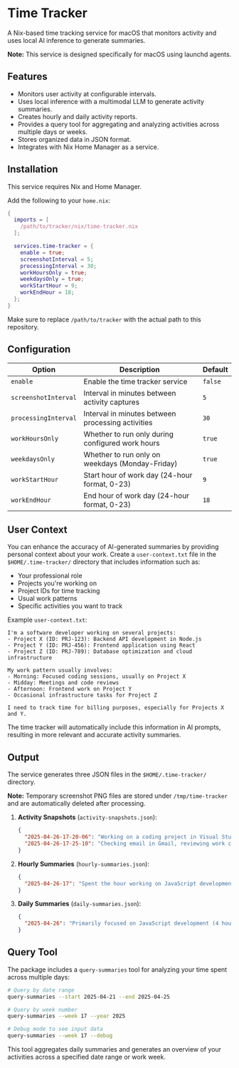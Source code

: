 # Time Tracker

A Nix-based time tracking service for macOS that monitors activity and uses local AI inference to generate summaries.

**Note:** This service is designed specifically for macOS using launchd agents.

## Features

- Monitors user activity at configurable intervals.
- Uses local inference with a multimodal LLM to generate activity summaries.
- Creates hourly and daily activity reports.
- Provides a query tool for aggregating and analyzing activities across multiple days or weeks.
- Stores organized data in JSON format.
- Integrates with Nix Home Manager as a service.

## Installation

This service requires Nix and Home Manager.

Add the following to your `home.nix`:

```nix
{
  imports = [
    /path/to/tracker/nix/time-tracker.nix
  ];

  services.time-tracker = {
    enable = true;
    screenshotInterval = 5;
    processingInterval = 30;
    workHoursOnly = true;
    weekdaysOnly = true;
    workStartHour = 9;
    workEndHour = 18;
  };
}
```

Make sure to replace `/path/to/tracker` with the actual path to this repository.

## Configuration

| Option | Description | Default |
|--------|-------------|---------|
| `enable` | Enable the time tracker service | `false` |
| `screenshotInterval` | Interval in minutes between activity captures | `5` |
| `processingInterval` | Interval in minutes between processing activities | `30` |
| `workHoursOnly` | Whether to run only during configured work hours | `true` |
| `weekdaysOnly` | Whether to run only on weekdays (Monday-Friday) | `true` |
| `workStartHour` | Start hour of work day (24-hour format, 0-23) | `9` |
| `workEndHour` | End hour of work day (24-hour format, 0-23) | `18` |

## User Context

You can enhance the accuracy of AI-generated summaries by providing personal context about your work. Create a `user-context.txt` file in the `$HOME/.time-tracker/` directory that includes information such as:

- Your professional role
- Projects you're working on
- Project IDs for time tracking
- Usual work patterns
- Specific activities you want to track

Example `user-context.txt`:
```
I'm a software developer working on several projects:
- Project X (ID: PRJ-123): Backend API development in Node.js
- Project Y (ID: PRJ-456): Frontend application using React
- Project Z (ID: PRJ-789): Database optimization and cloud infrastructure

My work pattern usually involves:
- Morning: Focused coding sessions, usually on Project X
- Midday: Meetings and code reviews
- Afternoon: Frontend work on Project Y
- Occasional infrastructure tasks for Project Z

I need to track time for billing purposes, especially for Projects X and Y.
```

The time tracker will automatically include this information in AI prompts, resulting in more relevant and accurate activity summaries.

## Output

The service generates three JSON files in the `$HOME/.time-tracker/` directory.

**Note:** Temporary screenshot PNG files are stored under `/tmp/time-tracker` and are automatically deleted after processing.

1. **Activity Snapshots** (`activity-snapshots.json`):
   ```json
   {
     "2025-04-26-17-20-06": "Working on a coding project in Visual Studio Code, editing JavaScript files",
     "2025-04-26-17-25-10": "Checking email in Gmail, reviewing work correspondence"
   }
   ```

2. **Hourly Summaries** (`hourly-summaries.json`):
   ```json
   {
     "2025-04-26-17": "Spent the hour working on JavaScript development in VS Code with occasional email checking"
   }
   ```

3. **Daily Summaries** (`daily-summaries.json`):
   ```json
   {
     "2025-04-26": "Primarily focused on JavaScript development (4 hours), communication via email/Slack (2 hours), and project planning (1 hour). Total productive time: approximately 7 hours."
   }
   ```

## Query Tool

The package includes a `query-summaries` tool for analyzing your time spent across multiple days:

```bash
# Query by date range
query-summaries --start 2025-04-21 --end 2025-04-25

# Query by week number
query-summaries --week 17 --year 2025

# Debug mode to see input data
query-summaries --week 17 --debug
```

This tool aggregates daily summaries and generates an overview of your activities across a specified date range or work week.
